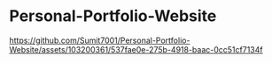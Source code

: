 # Personal-Portfolio-Website

https://github.com/Sumit7001/Personal-Portfolio-Website/assets/103200361/537fae0e-275b-4918-baac-0cc51cf7134f

